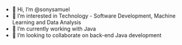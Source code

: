 - 👋 Hi, I’m @sonysamuel
- 👀 I’m interested in Technology - Software Development, Machine Learning and Data Analysis
- 🌱 I’m currently working with Java
- 💞️ I’m looking to collaborate on back-end Java development

<!---
sonysamuel/sonysamuel is a ✨ special ✨ repository because its `README.md` (this file) appears on your GitHub profile.
You can click the Preview link to take a look at your changes.
--->
